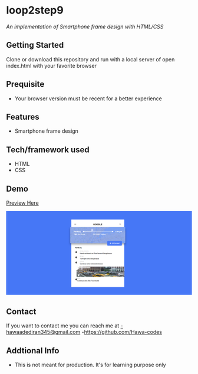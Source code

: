 # loop2step9
*An implementation of Smartphone frame design with HTML/CSS*

## Getting Started
Clone or download this repository and run with a local server of open index.html with your favorite browser

## Prequisite
- Your browser version must be recent for a better experience

## Features
- Smartphone frame design

## Tech/framework used
- HTML
- CSS

## Demo
[Preview Here](https://rawcdn.githack.com/Hawa-codes/Loop2-step8/refs/heads/main/index.html)

![screenshot](./img/Screenshot.png)
## Contact
If you want to contact me you can reach me at
-hawaadediran345@gmail.com
-https://github.com/Hawa-codes

## Addtional Info
- This is not meant for production. It's for learning purpose only